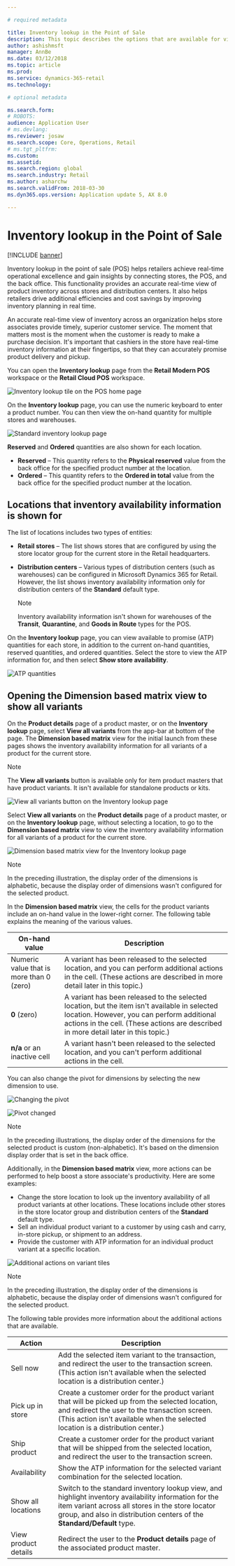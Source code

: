 ```yaml
---

# required metadata

title: Inventory lookup in the Point of Sale
description: This topic describes the options that are available for viewing inventory information in the point of sale (POS). 
author: ashishmsft
manager: AnnBe
ms.date: 03/12/2018
ms.topic: article
ms.prod: 
ms.service: dynamics-365-retail
ms.technology: 

# optional metadata

ms.search.form: 
# ROBOTS: 
audience: Application User
# ms.devlang: 
ms.reviewer: josaw
ms.search.scope: Core, Operations, Retail
# ms.tgt_pltfrm: 
ms.custom: 
ms.assetid: 
ms.search.region: global
ms.search.industry: Retail
ms.author: asharchw
ms.search.validFrom: 2018-03-30
ms.dyn365.ops.version: Application update 5, AX 8.0

---
```


# Inventory lookup in the Point of Sale 

[!INCLUDE [banner](includes/banner.md)]

Inventory lookup in the point of sale (POS) helps retailers achieve real-time operational excellence and gain insights by connecting stores, the POS, and the back office. This functionality provides an accurate real-time view of product inventory across stores and distribution centers. It also helps retailers drive additional efficiencies and cost savings by improving inventory planning in real time.

An accurate real-time view of inventory across an organization helps store associates provide timely, superior customer service. The moment that matters most is the moment when the customer is ready to make a purchase decision. It's important that cashiers in the store have real-time inventory information at their fingertips, so that they can accurately promise product delivery and pickup.

You can open the **Inventory lookup** page from the **Retail Modern POS** workspace or the **Retail Cloud POS** workspace.

![Inventory lookup tile on the POS home page](media/POSHomepage.png)

On the **Inventory lookup** page, you can use the numeric keyboard to enter a product number. You can then view the on-hand quantity for multiple stores and warehouses.

![Standard inventory lookup page](media/InventoryLookUp.png)

**Reserved** and **Ordered** quantities are also shown for each location.

- **Reserved** – This quantity refers to the **Physical reserved** value from the back office for the specified product number at the location.
- **Ordered** – This quantity refers to the **Ordered in total** value from the back office for the specified product number at the location.

## Locations that inventory availability information is shown for

The list of locations includes two types of entities:

- **Retail stores** – The list shows stores that are configured by using the store locator group for the current store in the Retail headquarters. 
- **Distribution centers** – Various types of distribution centers (such as warehouses) can be configured in Microsoft Dynamics 365 for Retail. However, the list shows inventory availability information only for distribution centers of the **Standard** default type. 

    > [!NOTE]
    > Inventory availability information isn't shown for warehouses of the **Transit**, **Quarantine**, and **Goods in Route** types for the POS.

On the **Inventory lookup** page, you can view available to promise (ATP) quantities for each store, in addition to the current on-hand quantities, reserved quantities, and ordered quantities. Select the store to view the ATP information for, and then select **Show store availability**.

![ATP quantities](media/ATP.png)

## Opening the Dimension based matrix view to show all variants

On the **Product details** page of a product master, or on the **Inventory lookup** page, select **View all variants** from the app-bar at bottom of the page. The **Dimension based matrix** view for the initial launch from these pages shows the inventory availability information for all variants of a product for the current store.

> [!NOTE]
> The **View all variants** button is available only for item product masters that have product variants. It isn't available for standalone products or kits.

![View all variants button on the Inventory lookup page](media/StandardToMatrix.png)

Select **View all variants** on the **Product details** page of a product master, or on the **Inventory lookup** page, without selecting a location, to go to the **Dimension based matrix** view to view the inventory availability information for all variants of a product for the current store.

![Dimension based matrix view for the Inventory lookup page](media/Matrix.png)

> [!NOTE]
> In the preceding illustration, the display order of the dimensions is alphabetic, because the display order of dimensions wasn't configured for the selected product.

In the **Dimension based matrix** view, the cells for the product variants include an on-hand value in the lower-right corner. The following table explains the meaning of the various values.

| On-hand value                            | Description |
|------------------------------------------|-------------|
| Numeric value that is more than 0 (zero) | A variant has been released to the selected location, and you can perform additional actions in the cell. (These actions are described in more detail later in this topic.) |
| **0** (zero)                             | A variant has been released to the selected location, but the item isn't available in selected location. However, you can perform additional actions in the cell. (These actions are described in more detail later in this topic.) |
| **n/a** or an inactive cell              | A variant hasn't been released to the selected location, and you can't perform additional actions in the cell. |

You can also change the pivot for dimensions by selecting the new dimension to use. 

![Changing the pivot](media/ChangePivot.png)

![Pivot changed](media/PivotChanged.png)

> [!NOTE]
> In the preceding illustrations, the display order of the dimensions for the selected product is custom (non-alphabetic). It's based on the dimension display order that is set in the back office.

Additionally, in the **Dimension based matrix** view, more actions can be performed to help boost a store associate's productivity. Here are some examples:

- Change the store location to look up the inventory availability of all product variants at other locations. These locations include other stores in the store locator group and distribution centers of the **Standard** default type.
- Sell an individual product variant to a customer by using cash and carry, in-store pickup, or shipment to an address.
- Provide the customer with ATP information for an individual product variant at a specific location.

![Additional actions on variant tiles](media/VariantActions.png)

> [!NOTE]
> In the preceding illustration, the display order of the dimensions is alphabetic, because the display order of dimensions wasn't configured for the selected product.

The following table provides more information about the additional actions that are available.


|        Action        |                                                                                                                    Description                                                                                                                    |
|----------------------|---------------------------------------------------------------------------------------------------------------------------------------------------------------------------------------------------------------------------------------------------|
|       Sell now       |                               Add the selected item variant to the transaction, and redirect the user to the transaction screen. (This action isn't available when the selected location is a distribution center.)                               |
|   Pick up in store   |      Create a customer order for the product variant that will be picked up from the selected location, and redirect the user to the transaction screen. (This action isn't available when the selected location is a distribution center.)       |
|     Ship product     |                                                 Create a customer order for the product variant that will be shipped from the selected location, and redirect the user to the transaction screen.                                                 |
|     Availability     |                                                                             Show the ATP information for the selected variant combination for the selected location.                                                                              |
|  Show all locations  | Switch to the standard inventory lookup view, and highlight inventory availability information for the item variant across all stores in the store locator group, and also in distribution centers of the <strong>Standard/Default</strong> type. |
| View product details |                                                                         Redirect the user to the <strong>Product details</strong> page of the associated product master.                                                                          |

